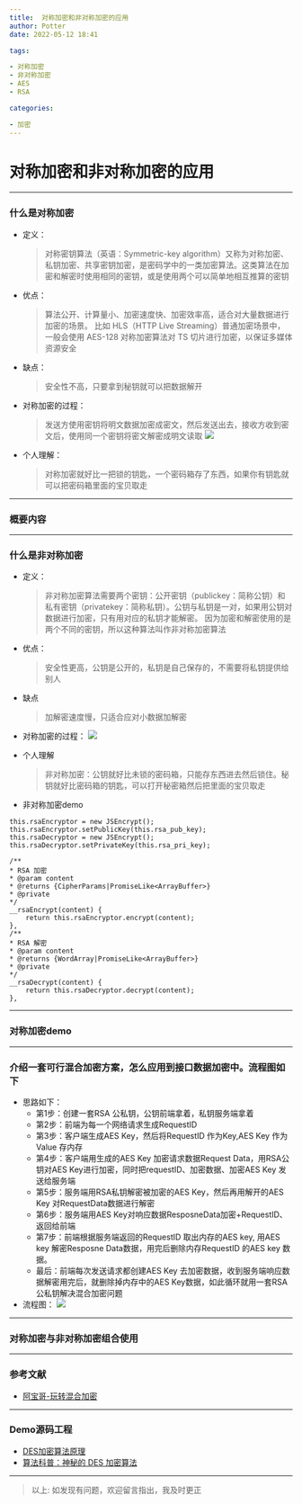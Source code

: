 ```yaml
---
title:  对称加密和非对称加密的应用
author: Potter
date: 2022-05-12 18:41

tags:

- 对称加密
- 非对称加密
- AES
- RSA

categories:

- 加密
---
```


# 对称加密和非对称加密的应用


---
### 什么是对称加密

- 定义：
    > 对称密钥算法（英语：Symmetric-key algorithm）又称为对称加密、私钥加密、共享密钥加密，是密码学中的一类加密算法。这类算法在加密和解密时使用相同的密钥，或是使用两个可以简单地相互推算的密钥
- 优点：
    >算法公开、计算量小、加密速度快、加密效率高，适合对大量数据进行加密的场景。 比如 HLS（HTTP Live Streaming）普通加密场景中，一般会使用 AES-128 对称加密算法对 TS 切片进行加密，以保证多媒体资源安全
- 缺点：
    >安全性不高，只要拿到秘钥就可以把数据解开

- 对称加密的过程：
    >发送方使用密钥将明文数据加密成密文，然后发送出去，接收方收到密文后，使用同一个密钥将密文解密成明文读取
    ![](https://cdn.jsdelivr.net/gh/aa4790139/BlogPicBed@master/img/QQ%E5%9B%BE%E7%89%8720201227142444.png)

- 个人理解：
    > 对称加密就好比一把锁的钥匙，一个密码箱存了东西，如果你有钥匙就可以把密码箱里面的宝贝取走
---

### 概要内容


---
### 什么是非对称加密

- 定义：
    >非对称加密算法需要两个密钥：公开密钥（publickey：简称公钥）和私有密钥（privatekey：简称私钥）。公钥与私钥是一对，如果用公钥对数据进行加密，只有用对应的私钥才能解密。 因为加密和解密使用的是两个不同的密钥，所以这种算法叫作非对称加密算法

- 优点：
    >安全性更高，公钥是公开的，私钥是自己保存的，不需要将私钥提供给别人

- 缺点
    >加解密速度慢，只适合应对小数据加解密

- 对称加密的过程：
![](https://cdn.jsdelivr.net/gh/aa4790139/BlogPicBed@master/img/QQ%E6%88%AA%E5%9B%BE20201227142658.png)

- 个人理解
    > 非对称加密：公钥就好比未锁的密码箱，只能存东西进去然后锁住。秘钥就好比密码箱的钥匙，可以打开秘密箱然后把里面的宝贝取走

- 非对称加密demo

```
this.rsaEncryptor = new JSEncrypt();
this.rsaEncryptor.setPublicKey(this.rsa_pub_key);
this.rsaDecryptor = new JSEncrypt();
this.rsaDecryptor.setPrivateKey(this.rsa_pri_key);

/**
* RSA 加密
* @param content
* @returns {CipherParams|PromiseLike<ArrayBuffer>}
* @private
*/
__rsaEncrypt(content) {
    return this.rsaEncryptor.encrypt(content);
},
/**
* RSA 解密
* @param content
* @returns {WordArray|PromiseLike<ArrayBuffer>}
* @private
*/
__rsaDecrypt(content) {
    return this.rsaDecryptor.decrypt(content);
},
```
---

### 对称加密demo


---
### 介绍一套可行混合加密方案，怎么应用到接口数据加密中。流程图如下

- 思路如下：
  - 第1步：创建一套RSA 公私钥，公钥前端拿着，私钥服务端拿着
  - 第2步：前端为每一个网络请求生成RequestID
  - 第3步：客户端生成AES Key，然后将RequestID 作为Key,AES Key 作为Value 存内存
  - 第4步：客户端用生成的AES Key 加密请求数据Request Data，用RSA公钥对AES Key进行加密，同时把requestID、加密数据、加密AES Key 发送给服务端
  - 第5步：服务端用RSA私钥解密被加密的AES Key，然后再用解开的AES Key 对RequestData数据进行解密
  - 第6步：服务端用AES Key对响应数据ResposneData加密+RequestID、返回给前端
  - 第7步：前端根据服务端返回的RequestID 取出内存的AES key, 用AES key 解密Resposne Data数据，用完后删除内存RequestID 的AES key 数据。
  - 最后：前端每次发送请求都创建AES Key 去加密数据，收到服务端响应数据解密用完后，就删除掉内存中的AES Key数据，如此循环就用一套RSA公私钥解决混合加密问题
- 流程图：
![](https://cdn.jsdelivr.net/gh/aa4790139/BlogPicBed@master/img/%E6%B7%B7%E5%90%88%E5%8A%A0%E5%AF%86%E6%96%B9%E6%A1%88%E6%B5%81%E7%A8%8B%E5%9B%BE.jpg)
---

### 对称加密与非对称加密组合使用


---
### 参考文献

- [阿宝哥-玩转混合加密](https://mp.weixin.qq.com/s/i_Clg5kmTBwcFoSUNO-naQ)
---

### Demo源码工程


- [DES加密算法原理](https://www.jianshu.com/p/c44a8a1b7c38)
- [算法科普：神秘的 DES 加密算法](https://www.cxyxiaowu.com/1478.html)

---

> 以上: 如发现有问题，欢迎留言指出，我及时更正
